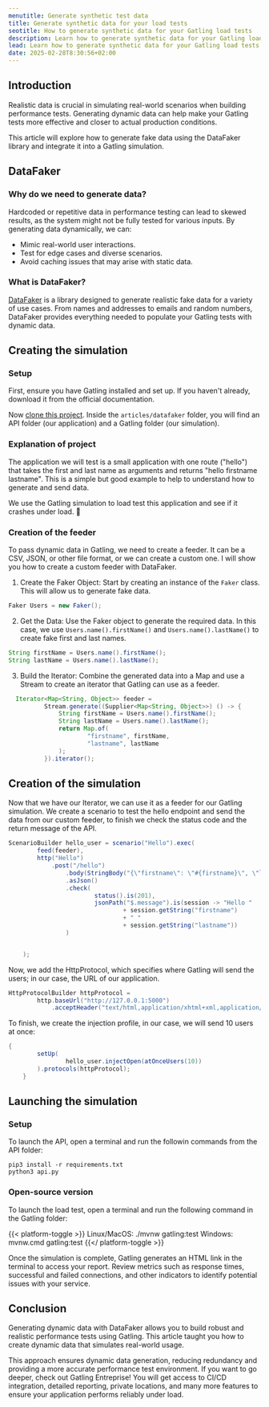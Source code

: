 ```yaml
---
menutitle: Generate synthetic test data
title: Generate synthetic data for your load tests
seotitle: How to generate synthetic data for your Gatling load tests
description: Learn how to generate synthetic data for your Gatling load tests
lead: Learn how to generate synthetic data for your Gatling load tests
date: 2025-02-28T8:30:56+02:00
---
```


## Introduction

Realistic data is crucial in simulating real-world scenarios when building performance tests. Generating dynamic data can help make your Gatling tests more effective and closer to actual production conditions.

This article will explore how to generate fake data using the DataFaker library and integrate it into a Gatling simulation.

## DataFaker

### Why do we need to generate data?

Hardcoded or repetitive data in performance testing can lead to skewed results, as the system might not be fully tested for various inputs. By generating data dynamically, we can:

- Mimic real-world user interactions.
- Test for edge cases and diverse scenarios.
- Avoid caching issues that may arise with static data.

### What is DataFaker?

[DataFaker](https://www.datafaker.net/) is a library designed to generate realistic fake data for a variety of use cases. From names and addresses to emails and random numbers, DataFaker provides everything needed to populate your Gatling tests with dynamic data.

## Creating the simulation

### Setup

First, ensure you have Gatling installed and set up. If you haven't already, download it from the official documentation.

Now [clone this project](https://github.com/gatling/devrel-projects). Inside the `articles/datafaker` folder, you will find an API folder (our application) and a Gatling folder (our simulation).

### Explanation of project

The application we will test is a small application with one route ("hello") that takes the first and last name as arguments and returns "hello firstname lastname". This is a simple but good example to help to understand how to generate and send data.

We use the Gatling simulation to load test this application and see if it crashes under load. 🚀

### Creation of the feeder

To pass dynamic data in Gatling, we need to create a feeder. It can be a CSV, JSON, or other file format, or we can create a custom one. I will show you how to create a custom feeder with DataFaker.

1. Create the Faker Object: Start by creating an instance of the `Faker` class. This will allow us to generate fake data.

  ```java
  Faker Users = new Faker();
  ```

2. Get the Data: Use the Faker object to generate the required data. In this case, we use `Users.name().firstName()` and `Users.name().lastName()` to create fake first and last names.

```java
String firstName = Users.name().firstName();
String lastName = Users.name().lastName();
```
3. Build the Iterator: Combine the generated data into a Map and use a Stream to create an iterator that Gatling can use as a feeder.

  ```java
    Iterator<Map<String, Object>> feeder =
            Stream.generate((Supplier<Map<String, Object>>) () -> {
                String firstName = Users.name().firstName();
                String lastName = Users.name().lastName();
                return Map.of(
                        "firstname", firstName,
                        "lastname", lastName
                );
            }).iterator();
  ```

## Creation of the simulation

Now that we have our Iterator, we can use it as a feeder for our Gatling simulation. We create a scenario to test the hello endpoint and send the data from our custom feeder, to finish we check the status code and the return message of the API.

```java
ScenarioBuilder hello_user = scenario("Hello").exec(
        feed(feeder),
        http("Hello")
            .post("/hello")
                .body(StringBody("{\"firstname\": \"#{firstname}\", \"lastname\": \"#{lastname}\"}"))
                .asJson()
                .check(
                        status().is(201),
                        jsonPath("$.message").is(session -> "Hello "
                                + session.getString("firstname")
                                + " "
                                + session.getString("lastname"))
                )


    );
```
Now, we add the HttpProtocol, which specifies where Gatling will send the users; in our case, the URL of our application.

```java
HttpProtocolBuilder httpProtocol =
        http.baseUrl("http://127.0.0.1:5000")
            .acceptHeader("text/html,application/xhtml+xml,application/xml;q=0.9,*/*;q=0.8");
```

To finish, we create the injection profile, in our case, we will send 10 users at once:

```java
{
        setUp(
                hello_user.injectOpen(atOnceUsers(10))
        ).protocols(httpProtocol);
    }
```

## Launching the simulation

### Setup

To launch the API, open a terminal and run the followin commands from the API folder:

```console
pip3 install -r requirements.txt
python3 api.py
```

### Open-source version

To launch the load test, open a terminal and run the following command in the Gatling folder:

{{< platform-toggle >}}
Linux/MacOS: ./mvnw gatling:test
Windows: mvnw.cmd gatling:test
{{</ platform-toggle >}}

Once the simulation is complete, Gatling generates an HTML link in the terminal to access your report. Review metrics such as response times, successful and failed connections, and other indicators to identify potential issues with your service.

## Conclusion

Generating dynamic data with DataFaker allows you to build robust and realistic performance tests using Gatling. This article taught you how to create dynamic data that simulates real-world usage. 

This approach ensures dynamic data generation, reducing redundancy and providing a more accurate performance test environment. If you want to go deeper, check out Gatling Entreprise! You will get access to CI/CD integration, detailed reporting, private locations, and many more features to ensure your application performs reliably under load.
